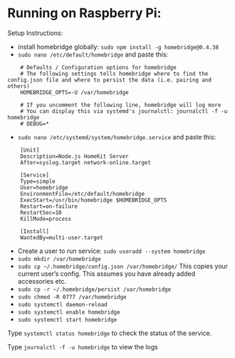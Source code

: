 # Running on Raspberry Pi:

Setup Instructions:
- install homebridge globally: `sudo npm install -g homebridge@0.4.38`
- `sudo nano /etc/default/homebridge` and paste this:

```
    # Defaults / Configuration options for homebridge
    # The following settings tells homebridge where to find the config.json file and where to persist the data (i.e. pairing and others)
    HOMEBRIDGE_OPTS=-U /var/homebridge

    # If you uncomment the following line, homebridge will log more 
    # You can display this via systemd's journalctl: journalctl -f -u homebridge
    # DEBUG=*
```
- `sudo nano /etc/systemd/system/homebridge.service` and paste this:
```
    [Unit]
    Description=Node.js HomeKit Server 
    After=syslog.target network-online.target

    [Service]
    Type=simple
    User=homebridge
    EnvironmentFile=/etc/default/homebridge
    ExecStart=/usr/bin/homebridge $HOMEBRIDGE_OPTS
    Restart=on-failure
    RestartSec=10
    KillMode=process

    [Install]
    WantedBy=multi-user.target
```
- Create a user to run service: `sudo useradd --system homebridge`
- `sudo mkdir /var/homebridge`
- `sudo cp ~/.homebridge/config.json /var/homebridge/`
  This copies your current user’s config. This assumes you have already added accessories etc.
- `sudo cp -r ~/.homebridge/persist /var/homebridge`
- `sudo chmod -R 0777 /var/homebridge`
- `sudo systemctl daemon-reload`
- `sudo systemctl enable homebridge`
- `sudo systemctl start homebridge`

Type `systemctl status homebridge` to check the status of the service.

Type `journalctl -f -u homebridge` to view the logs

